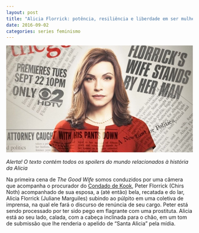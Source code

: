 ```yaml
---
layout: post
title: "Alicia Florrick: potência, resiliência e liberdade em ser mulher"
date: 2016-09-02
categories: series feminismo 
---
```

![Alicia 1](https://raw.githubusercontent.com/monicabulgari/monicabulgari.github.io/master/images/alicia_first.jpg)

*Alerta! O texto contém todos os spoilers do mundo relacionados à história da Alicia*

Na primeira cena de *The Good Wife* somos conduzidos por uma câmera que acompanha o procurador do [Condado de Kook](https://pt.wikipedia.org/wiki/Condado_de_Cook_(Illinois)), 
Peter Florrick (Chirs Noth) acompanhado de sua esposa, a (até então) bela, recatada e do lar, Alicia Florrick 
(Juliane Marguiles) subindo ao púlpito em uma coletiva de imprensa, na qual ele fará o discurso de renúncia de seu cargo.
Peter está sendo processado por ter sido pego em flagrante com uma prostituta. Alicia está ao seu lado, calada, 
com a cabeça inclinada para o chão, em um tom de submissão que lhe renderia o apelido de “Santa Alicia” pela mídia.



